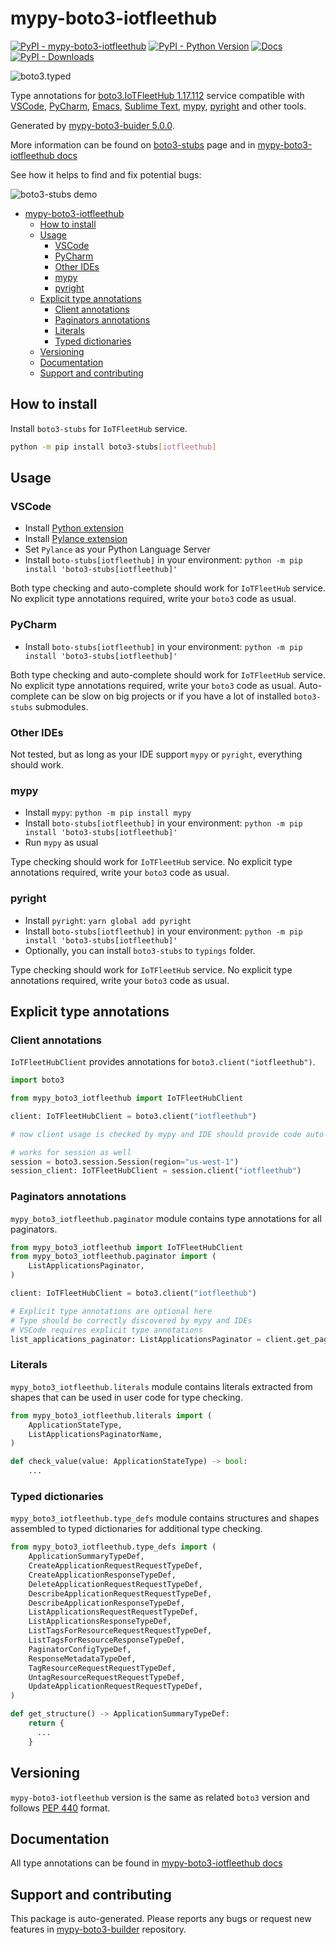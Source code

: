 <a id="mypy-boto3-iotfleethub"></a>

# mypy-boto3-iotfleethub

[![PyPI - mypy-boto3-iotfleethub](https://img.shields.io/pypi/v/mypy-boto3-iotfleethub.svg?color=blue)](https://pypi.org/project/mypy-boto3-iotfleethub)
[![PyPI - Python Version](https://img.shields.io/pypi/pyversions/mypy-boto3-iotfleethub.svg?color=blue)](https://pypi.org/project/mypy-boto3-iotfleethub)
[![Docs](https://img.shields.io/readthedocs/mypy-boto3-builder.svg?color=blue)](https://mypy-boto3-builder.readthedocs.io/)
[![PyPI - Downloads](https://img.shields.io/pypi/dw/mypy-boto3-iotfleethub?color=blue)](https://pypistats.org/packages/mypy-boto3-iotfleethub)

![boto3.typed](https://github.com/vemel/mypy_boto3_builder/raw/master/logo.png)

Type annotations for
[boto3.IoTFleetHub 1.17.112](https://boto3.amazonaws.com/v1/documentation/api/1.17.112/reference/services/iotfleethub.html#IoTFleetHub)
service compatible with [VSCode](https://code.visualstudio.com/),
[PyCharm](https://www.jetbrains.com/pycharm/),
[Emacs](https://www.gnu.org/software/emacs/),
[Sublime Text](https://www.sublimetext.com/),
[mypy](https://github.com/python/mypy),
[pyright](https://github.com/microsoft/pyright) and other tools.

Generated by
[mypy-boto3-buider 5.0.0](https://github.com/vemel/mypy_boto3_builder).

More information can be found on
[boto3-stubs](https://pypi.org/project/boto3-stubs/) page and in
[mypy-boto3-iotfleethub docs](https://vemel.github.io/boto3_stubs_docs/mypy_boto3_iotfleethub/)

See how it helps to find and fix potential bugs:

![boto3-stubs demo](https://github.com/vemel/mypy_boto3_builder/raw/master/demo.gif)

- [mypy-boto3-iotfleethub](#mypy-boto3-iotfleethub)
  - [How to install](#how-to-install)
  - [Usage](#usage)
    - [VSCode](#vscode)
    - [PyCharm](#pycharm)
    - [Other IDEs](#other-ides)
    - [mypy](#mypy)
    - [pyright](#pyright)
  - [Explicit type annotations](#explicit-type-annotations)
    - [Client annotations](#client-annotations)
    - [Paginators annotations](#paginators-annotations)
    - [Literals](#literals)
    - [Typed dictionaries](#typed-dictionaries)
  - [Versioning](#versioning)
  - [Documentation](#documentation)
  - [Support and contributing](#support-and-contributing)

<a id="how-to-install"></a>

## How to install

Install `boto3-stubs` for `IoTFleetHub` service.

```bash
python -m pip install boto3-stubs[iotfleethub]
```

<a id="usage"></a>

## Usage

<a id="vscode"></a>

### VSCode

- Install
  [Python extension](https://marketplace.visualstudio.com/items?itemName=ms-python.python)
- Install
  [Pylance extension](https://marketplace.visualstudio.com/items?itemName=ms-python.vscode-pylance)
- Set `Pylance` as your Python Language Server
- Install `boto-stubs[iotfleethub]` in your environment:
  `python -m pip install 'boto3-stubs[iotfleethub]'`

Both type checking and auto-complete should work for `IoTFleetHub` service. No
explicit type annotations required, write your `boto3` code as usual.

<a id="pycharm"></a>

### PyCharm

- Install `boto-stubs[iotfleethub]` in your environment:
  `python -m pip install 'boto3-stubs[iotfleethub]'`

Both type checking and auto-complete should work for `IoTFleetHub` service. No
explicit type annotations required, write your `boto3` code as usual.
Auto-complete can be slow on big projects or if you have a lot of installed
`boto3-stubs` submodules.

<a id="other-ides"></a>

### Other IDEs

Not tested, but as long as your IDE support `mypy` or `pyright`, everything
should work.

<a id="mypy"></a>

### mypy

- Install `mypy`: `python -m pip install mypy`
- Install `boto-stubs[iotfleethub]` in your environment:
  `python -m pip install 'boto3-stubs[iotfleethub]'`
- Run `mypy` as usual

Type checking should work for `IoTFleetHub` service. No explicit type
annotations required, write your `boto3` code as usual.

<a id="pyright"></a>

### pyright

- Install `pyright`: `yarn global add pyright`
- Install `boto-stubs[iotfleethub]` in your environment:
  `python -m pip install 'boto3-stubs[iotfleethub]'`
- Optionally, you can install `boto3-stubs` to `typings` folder.

Type checking should work for `IoTFleetHub` service. No explicit type
annotations required, write your `boto3` code as usual.

<a id="explicit-type-annotations"></a>

## Explicit type annotations

<a id="client-annotations"></a>

### Client annotations

`IoTFleetHubClient` provides annotations for `boto3.client("iotfleethub")`.

```python
import boto3

from mypy_boto3_iotfleethub import IoTFleetHubClient

client: IoTFleetHubClient = boto3.client("iotfleethub")

# now client usage is checked by mypy and IDE should provide code auto-complete

# works for session as well
session = boto3.session.Session(region="us-west-1")
session_client: IoTFleetHubClient = session.client("iotfleethub")
```

<a id="paginators-annotations"></a>

### Paginators annotations

`mypy_boto3_iotfleethub.paginator` module contains type annotations for all
paginators.

```python
from mypy_boto3_iotfleethub import IoTFleetHubClient
from mypy_boto3_iotfleethub.paginator import (
    ListApplicationsPaginator,
)

client: IoTFleetHubClient = boto3.client("iotfleethub")

# Explicit type annotations are optional here
# Type should be correctly discovered by mypy and IDEs
# VSCode requires explicit type annotations
list_applications_paginator: ListApplicationsPaginator = client.get_paginator("list_applications")
```

<a id="literals"></a>

### Literals

`mypy_boto3_iotfleethub.literals` module contains literals extracted from
shapes that can be used in user code for type checking.

```python
from mypy_boto3_iotfleethub.literals import (
    ApplicationStateType,
    ListApplicationsPaginatorName,
)

def check_value(value: ApplicationStateType) -> bool:
    ...
```

<a id="typed-dictionaries"></a>

### Typed dictionaries

`mypy_boto3_iotfleethub.type_defs` module contains structures and shapes
assembled to typed dictionaries for additional type checking.

```python
from mypy_boto3_iotfleethub.type_defs import (
    ApplicationSummaryTypeDef,
    CreateApplicationRequestRequestTypeDef,
    CreateApplicationResponseTypeDef,
    DeleteApplicationRequestRequestTypeDef,
    DescribeApplicationRequestRequestTypeDef,
    DescribeApplicationResponseTypeDef,
    ListApplicationsRequestRequestTypeDef,
    ListApplicationsResponseTypeDef,
    ListTagsForResourceRequestRequestTypeDef,
    ListTagsForResourceResponseTypeDef,
    PaginatorConfigTypeDef,
    ResponseMetadataTypeDef,
    TagResourceRequestRequestTypeDef,
    UntagResourceRequestRequestTypeDef,
    UpdateApplicationRequestRequestTypeDef,
)

def get_structure() -> ApplicationSummaryTypeDef:
    return {
      ...
    }
```

<a id="versioning"></a>

## Versioning

`mypy-boto3-iotfleethub` version is the same as related `boto3` version and
follows [PEP 440](https://www.python.org/dev/peps/pep-0440/) format.

<a id="documentation"></a>

## Documentation

All type annotations can be found in
[mypy-boto3-iotfleethub docs](https://vemel.github.io/boto3_stubs_docs/mypy_boto3_iotfleethub/)

<a id="support-and-contributing"></a>

## Support and contributing

This package is auto-generated. Please reports any bugs or request new features
in [mypy-boto3-builder](https://github.com/vemel/mypy_boto3_builder/issues/)
repository.
